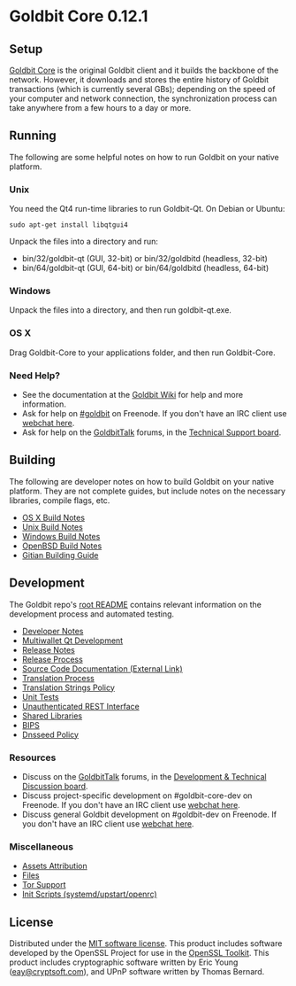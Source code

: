 Goldbit Core 0.12.1
=====================

Setup
---------------------
[Goldbit Core](http://goldbit.org/en/download) is the original Goldbit client and it builds the backbone of the network. However, it downloads and stores the entire history of Goldbit transactions (which is currently several GBs); depending on the speed of your computer and network connection, the synchronization process can take anywhere from a few hours to a day or more.

Running
---------------------
The following are some helpful notes on how to run Goldbit on your native platform.

### Unix

You need the Qt4 run-time libraries to run Goldbit-Qt. On Debian or Ubuntu:

	sudo apt-get install libqtgui4

Unpack the files into a directory and run:

- bin/32/goldbit-qt (GUI, 32-bit) or bin/32/goldbitd (headless, 32-bit)
- bin/64/goldbit-qt (GUI, 64-bit) or bin/64/goldbitd (headless, 64-bit)



### Windows

Unpack the files into a directory, and then run goldbit-qt.exe.

### OS X

Drag Goldbit-Core to your applications folder, and then run Goldbit-Core.

### Need Help?

* See the documentation at the [Goldbit Wiki](https://en.goldbit.it/wiki/Main_Page)
for help and more information.
* Ask for help on [#goldbit](http://webchat.freenode.net?channels=goldbit) on Freenode. If you don't have an IRC client use [webchat here](http://webchat.freenode.net?channels=goldbit).
* Ask for help on the [GoldbitTalk](https://goldbittalk.org/) forums, in the [Technical Support board](https://goldbittalk.org/index.php?board=4.0).

Building
---------------------
The following are developer notes on how to build Goldbit on your native platform. They are not complete guides, but include notes on the necessary libraries, compile flags, etc.

- [OS X Build Notes](build-osx.md)
- [Unix Build Notes](build-unix.md)
- [Windows Build Notes](build-windows.md)
- [OpenBSD Build Notes](build-openbsd.md)
- [Gitian Building Guide](gitian-building.md)

Development
---------------------
The Goldbit repo's [root README](/README.md) contains relevant information on the development process and automated testing.

- [Developer Notes](developer-notes.md)
- [Multiwallet Qt Development](multiwallet-qt.md)
- [Release Notes](release-notes.md)
- [Release Process](release-process.md)
- [Source Code Documentation (External Link)](https://dev.visucore.com/goldbit/doxygen/)
- [Translation Process](translation_process.md)
- [Translation Strings Policy](translation_strings_policy.md)
- [Unit Tests](unit-tests.md)
- [Unauthenticated REST Interface](REST-interface.md)
- [Shared Libraries](shared-libraries.md)
- [BIPS](bips.md)
- [Dnsseed Policy](dnsseed-policy.md)

### Resources
* Discuss on the [GoldbitTalk](https://goldbittalk.org/) forums, in the [Development & Technical Discussion board](https://goldbittalk.org/index.php?board=6.0).
* Discuss project-specific development on #goldbit-core-dev on Freenode. If you don't have an IRC client use [webchat here](http://webchat.freenode.net/?channels=goldbit-core-dev).
* Discuss general Goldbit development on #goldbit-dev on Freenode. If you don't have an IRC client use [webchat here](http://webchat.freenode.net/?channels=goldbit-dev).

### Miscellaneous
- [Assets Attribution](assets-attribution.md)
- [Files](files.md)
- [Tor Support](tor.md)
- [Init Scripts (systemd/upstart/openrc)](init.md)

License
---------------------
Distributed under the [MIT software license](http://www.opensource.org/licenses/mit-license.php).
This product includes software developed by the OpenSSL Project for use in the [OpenSSL Toolkit](https://www.openssl.org/). This product includes
cryptographic software written by Eric Young ([eay@cryptsoft.com](mailto:eay@cryptsoft.com)), and UPnP software written by Thomas Bernard.
